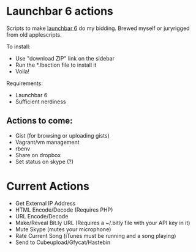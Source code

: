 # Launchbar 6 actions

Scripts to make [launchbar 6](http://obdev.at/products/launchbar) do my bidding. Brewed myself or juryrigged from old applescripts.

To install:

* Use "download ZIP" link on the sidebar
* Run the *.lbaction file to install it
* Voila!

Requirements:

* Launchbar 6
* Sufficient nerdiness


## Actions to come:

* Gist (for browsing or uploading gists)
* Vagrant/vm management
* rbenv
* Share on dropbox
* Set status on skype (?)


# Current Actions

* Get External IP Address
* HTML Encode/Decode (Requires PHP)
* URL Encode/Decode
* Make/Reveal Bit.ly URL (Requires a ~/.bitly file with your API key in it)
* Mute Skype (mutes your microphone)
* Rate Current Song (iTunes must be running and a song playing)
* Send to Cubeupload/Gfycat/Hastebin
